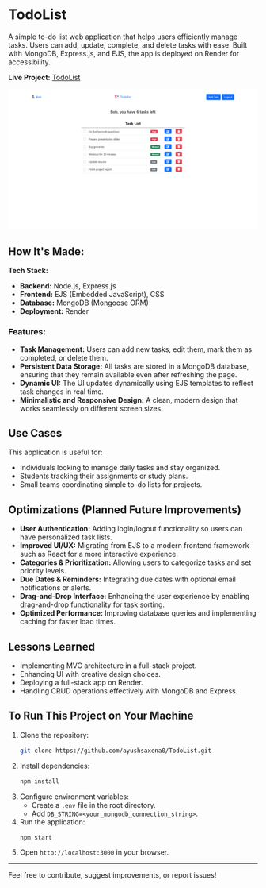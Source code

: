 # TodoList

A simple to-do list web application that helps users efficiently manage tasks. Users can add, update, complete, and delete tasks with ease. Built with MongoDB, Express.js, and EJS, the app is deployed on Render for accessibility.

**Live Project:** [TodoList](https://todolist-gc7w.onrender.com)

![TodoList Preview](public/images/todolist.png)

## How It's Made:

**Tech Stack:**
- **Backend:** Node.js, Express.js
- **Frontend:** EJS (Embedded JavaScript), CSS
- **Database:** MongoDB (Mongoose ORM)
- **Deployment:** Render

### Features:
- **Task Management:** Users can add new tasks, edit them, mark them as completed, or delete them.
- **Persistent Data Storage:** All tasks are stored in a MongoDB database, ensuring that they remain available even after refreshing the page.
- **Dynamic UI:** The UI updates dynamically using EJS templates to reflect task changes in real time.
- **Minimalistic and Responsive Design:** A clean, modern design that works seamlessly on different screen sizes.

## Use Cases
This application is useful for:
- Individuals looking to manage daily tasks and stay organized.
- Students tracking their assignments or study plans.
- Small teams coordinating simple to-do lists for projects.

## Optimizations (Planned Future Improvements)
- **User Authentication:** Adding login/logout functionality so users can have personalized task lists.
- **Improved UI/UX:** Migrating from EJS to a modern frontend framework such as React for a more interactive experience.
- **Categories & Prioritization:** Allowing users to categorize tasks and set priority levels.
- **Due Dates & Reminders:** Integrating due dates with optional email notifications or alerts.
- **Drag-and-Drop Interface:** Enhancing the user experience by enabling drag-and-drop functionality for task sorting.
- **Optimized Performance:** Improving database queries and implementing caching for faster load times.

## Lessons Learned
- Implementing MVC architecture in a full-stack project.
- Enhancing UI with creative design choices.
- Deploying a full-stack app on Render.
- Handling CRUD operations effectively with MongoDB and Express.

## To Run This Project on Your Machine
1. Clone the repository:
   ```sh
   git clone https://github.com/ayushsaxena0/TodoList.git
   ```
2. Install dependencies:
   ```sh
   npm install
   ```
3. Configure environment variables:
   - Create a `.env` file in the root directory.
   - Add `DB_STRING=<your_mongodb_connection_string>`.
4. Run the application:
   ```sh
   npm start
   ```
5. Open `http://localhost:3000` in your browser.

---

Feel free to contribute, suggest improvements, or report issues!


